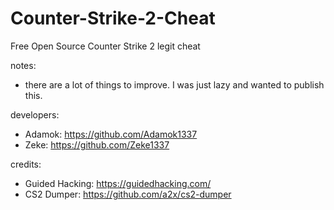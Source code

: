 # Counter-Strike-2-Cheat

Free Open Source Counter Strike 2 legit cheat 

notes:

- there are a lot of things to improve. I was just lazy and wanted to publish this.

developers:

- Adamok: https://github.com/Adamok1337
- Zeke: https://github.com/Zeke1337

credits:

- Guided Hacking: https://guidedhacking.com/
- CS2 Dumper: https://github.com/a2x/cs2-dumper
